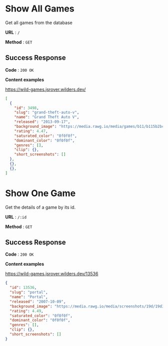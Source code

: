 # Show All Games

Get all games from the database

**URL** : `/`

**Method** : `GET`

## Success Response

**Code** : `200 OK`

**Content examples**

https://wild-games.jsrover.wilders.dev/

```json
[
  {
    "id": 3498,
    "slug": "grand-theft-auto-v",
    "name": "Grand Theft Auto V",
    "released": "2013-09-17",
    "background_image": "https://media.rawg.io/media/games/b11/b115b2bc6a5957a917bc7601f4abdda2.jpg",
    "rating": 4.47,
    "saturated_color": "0f0f0f",
    "dominant_color": "0f0f0f",
    "genres": [],
    "clip": {},
    "short_screenshots": []
  },
  {},
  {},
]
```

# Show One Game

Get the details of a game by its id.

**URL** : `/:id`

**Method** : `GET`

## Success Response

**Code** : `200 OK`

**Content examples**

https://wild-games.jsrover.wilders.dev/13536

```json
{
  "id": 13536,
  "slug": "portal",
  "name": "Portal",
  "released": "2007-10-09",
  "background_image": "https://media.rawg.io/media/screenshots/19d/19d3effb85e8f40d0b5b004fb5ab5c76.jpg",
  "rating": 4.49,
  "saturated_color": "0f0f0f",
  "dominant_color": "0f0f0f",
  "genres": [],
  "clip": {},
  "short_screenshots": []
}
```

